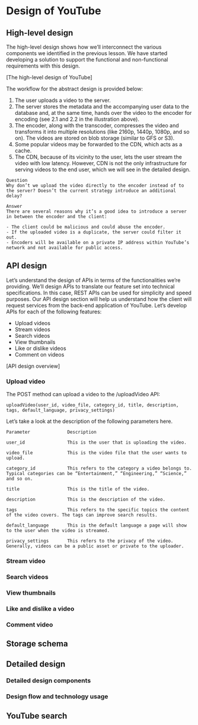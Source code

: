 # Design of YouTube
## High-level design
The high-level design shows how we’ll interconnect the various components we identified in the previous lesson. We have started developing a solution to support the functional and non-functional requirements with this design.

[The high-level design of YouTube]

The workflow for the abstract design is provided below:

1. The user uploads a video to the server.
2. The server stores the metadata and the accompanying user data to the database and, at the same time, hands over the video to the encoder for encoding (see 2.1 and 2.2 in the illustration above).
3. The encoder, along with the transcoder, compresses the video and transforms it into multiple resolutions (like 2160p, 1440p, 1080p, and so on). The videos are stored on blob storage (similar to GFS or S3).
4. Some popular videos may be forwarded to the CDN, which acts as a cache.
5. The CDN, because of its vicinity to the user, lets the user stream the video with low latency. However, CDN is not the only infrastructure for serving videos to the end user, which we will see in the detailed design.

```
Question
Why don’t we upload the video directly to the encoder instead of to the server? Doesn’t the current strategy introduce an additional delay?

Answer
There are several reasons why it’s a good idea to introduce a server in between the encoder and the client:

- The client could be malicious and could abuse the encoder.
- If the uploaded video is a duplicate, the server could filter it out.
- Encoders will be available on a private IP address within YouTube’s network and not available for public access.
```

## API design
Let’s understand the design of APIs in terms of the functionalities we’re providing. We’ll design APIs to translate our feature set into technical specifications. In this case, REST APIs can be used for simplicity and speed purposes. Our API design section will help us understand how the client will request services from the back-end application of YouTube. Let’s develop APIs for each of the following features:

- Upload videos
- Stream videos
- Search videos
- View thumbnails
- Like or dislike videos
- Comment on videos

[API design overview]

### Upload video
The POST method can upload a video to the /uploadVideo API:
```
uploadVideo(user_id, video_file, category_id, title, description, tags, default_language, privacy_settings)
```
Let’s take a look at the description of the following parameters here.
```
Parameter              Description

user_id                This is the user that is uploading the video.

video_file             This is the video file that the user wants to upload.

category_id            This refers to the category a video belongs to. Typical categories can be “Entertainment,” “Engineering,” “Science,” and so on.

title                  This is the title of the video.

description            This is the description of the video.

tags                   This refers to the specific topics the content of the video covers. The tags can improve search results.

default_language       This is the default language a page will show to the user when the video is streamed.

privacy_settings       This refers to the privacy of the video. Generally, videos can be a public asset or private to the uploader.
```


### Stream video
### Search videos
### View thumbnails
### Like and dislike a video
### Comment video
## Storage schema
## Detailed design
### Detailed design components
### Design flow and technology usage
## YouTube search
